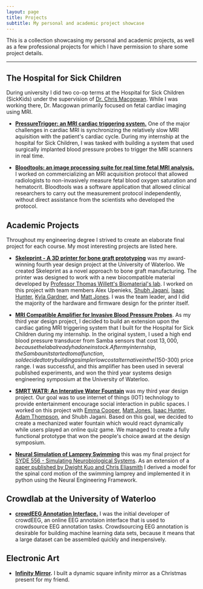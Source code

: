 ```yaml
---
layout: page
title: Projects
subtitle: My personal and academic project showcase
---
```


This is a collection showcasing my personal and academic projects, as well as a few professional projects for which I have permission to share some project details.


---

## The Hospital for Sick Children

During university I did two co-op terms at the Hospital for Sick Children (SickKids) under the supervision of [Dr. Chris Macgowan](http://www.sickkids.ca/AboutSickKids/Directory/People/M/christopher-macgowan-staff-profile.html). While I was working there, Dr. Macgowan primarily focused on fetal cardiac imaging using MRI.

- **[PressureTrigger: an MRI cardiac triggering system.](pressuretrigger)** One of the major challenges in cardiac MRI is synchronizing the relatively slow MRI aquisition with the patient's cardiac cycle. During my internship at the hospital for Sick Children, I was tasked with building a system that used surgically implanted blood pressure probes to trigger the MRI scanners in real time.

- **[Bloodtools: an image processing suite for real time fetal MRI analysis.](bloodtools)** I worked on commercializing an MRI acquisition protocol that allowed radiologists to non-invasively measure fetal blood oxygen saturation and hematocrit. Bloodtools was a software application that allowed clinical researchers to carry out the measurement protocol independently, without direct assistance from the scientists who developed the protocol.


## Academic Projects

Throughout my engineering degree I strived to create an elaborate final project for each course. My most interesting projects are listed here.

- **[Skeleprint - A 3D printer for bone graft prototyping](skeleprint)** was my award-winning fourth year design project at the University of Waterloo. We created Skeleprint as a novel approach to bone graft manufacturing. The printer was designed to work with a new biocompatible material developed by [Professor Thomas Willett's Biomaterial's lab](https://uwaterloo.ca/systems-design-engineering/people-profiles/thomas-willett). I worked on this project with team members Alex Upenieks, [Shubh Jagani](http://www.shubhjagani.com/), [Isaac Hunter](https://isaachunter.ca/), [Kyla Gardner](https://www.linkedin.com/in/kyla-gardner-4a267163/), and [Matt Jones](https://www.linkedin.com/in/matt--jones/). I was the team leader, and I did the majority of the hardware and firmware design for the printer itself.

- **[MRI Compatible Amplifier for Invasive Blood Pressure Probes](/pdfs/SYDE_362_IBP_Measurement_System_Final_Report.pdf)**. As my third year design project, I decided to build an extension upon the cardiac gating MRI triggering system that I built for the Hospital for Sick Children during my internship. In the original system, I used a high end blood pressure transducer from Samba sensors that cost $13,000, because the lab already had one in stock. After my internship, the Samba unit started to malfunction, so I decided to try building a simpler low cost alternative in the ($150-300) price range. I was successful, and this amplifier has been used in several published experiments, and won the third year systems design engineering symposium at the University of Waterloo.

- **[SMRT WATR: An Interative Water Fountain](smrtwatr)** was my third year design project. Our goal was to use internet of things (IOT) technology to provide entertainment encourage social interaction in public spaces. I worked on this project with [Emma Cooper](https://www.linkedin.com/in/emmamcooper/), [Matt Jones](https://www.linkedin.com/in/matt--jones/), [Isaac Hunter](https://isaachunter.ca/), [Adam Thompson](http://adamthompson.ca/), and Shubh Jagani. Based on this goal, we decided to create a mechanized water fountain which would react dynamically while users played an online quiz game. We managed to create a fully functional prototype that won the people's choice award at the design symposium.

- **[Neural Simulation of Lamprey Swimming](../pdfs/LampreySwimming.pdf)** this was my final project for [SYDE 556 - Simulating Neurobiological Systems](http://compneuro.uwaterloo.ca/courses/syde-750.html). As an extension of a [paper published by Dwight Kuo and Chris Eliasmith](http://arts.uwaterloo.ca/~celiasmi/Papers/kuo.eliasmith.2004.zebrafish%20swimming.neuroc.pdf) I derived a model for the spinal cord motion of the swimming lamprey and implemented it in python using the Neural Engineering Framework.


## Crowdlab at the University of Waterloo

- **[crowdEEG Annotation Interface.](http://crowdeeg.ca/)** I was the initial developer of crowdEEG, an online EEG annotaion interface that is used to crowdsource EEG annotation tasks. Crowdsourcing EEG annotation is desirable for building machine learning data sets, because it means that a large dataset can be assembled quickly and inexpensively.

## Electronic Art

- **[Infinity Mirror](infinitymirror).** I built a dynamic square infinity mirror as a Christmas present for my friend.